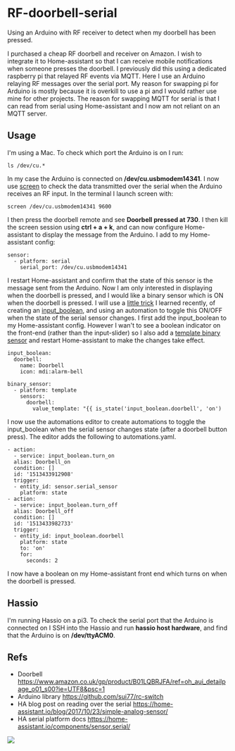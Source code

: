 # RF-doorbell-serial
Using an Arduino with RF receiver to detect when my doorbell has been pressed.

I purchased a cheap RF doorbell and receiver on Amazon. I wish to integrate it to Home-assistant so that I can receive mobile notifications when someone presses the doorbell. I previously did this using a dedicated raspberry pi that relayed RF events via MQTT. Here I use an Arduino relaying RF messages over the serial port. My reason for swapping pi for Arduino is mostly because it is overkill to use a pi and I would rather use mine for other projects. The reason for swapping MQTT for serial is that I can read from serial using Home-assistant and I now am not reliant on an MQTT server.

## Usage
I'm using a Mac. To check which port the Arduino is on I run:
```
ls /dev/cu.*
```
In my case the Arduino is connected on **/dev/cu.usbmodem14341**. I now use [screen](https://geekinc.ca/using-screen-as-a-serial-terminal-on-mac-os-x/) to check the data transmitted over the serial when the Arduino receives an RF input. In the terminal I launch screen with:
```
screen /dev/cu.usbmodem14341 9600
```
I then press the doorbell remote and see **Doorbell pressed at 730**. I then kill the screen session using **ctrl + a + k**, and can now configure Home-assistant to display the message from the Arduino. I add to my Home-assistant config:
```
sensor:
  - platform: serial
    serial_port: /dev/cu.usbmodem14341
```
I restart Home-assistant and confirm that the state of this sensor is the message sent from the Arduino. Now I am only interested in displaying when the doorbell is pressed, and I would like a binary sensor which is ON when the doorbell is pressed. I will use a [little trick](https://community.home-assistant.io/t/binary-sensor-triggered-after-time-in-state/35826) I learned recently, of creating an [input_boolean](https://home-assistant.io/components/input_boolean/), and using an automation to toggle this ON/OFF when the state of the serial sensor changes. I first add the input_boolean to my Home-assistant config. However I wan't to see a boolean indicator on the front-end (rather than the input-slider) so I also add a [template binary sensor](https://home-assistant.io/components/binary_sensor.template/) and restart Home-assistant to make the changes take effect.
```
input_boolean:
  doorbell:
    name: Doorbell
    icon: mdi:alarm-bell

binary_sensor:
  - platform: template
    sensors:
      doorbell:
        value_template: "{{ is_state('input_boolean.doorbell', 'on')
```
I now use the automations editor to create automations to toggle the input_boolean when the serial sensor changes state (after a doorbell button press). The editor adds the following to automations.yaml.
```
- action:
  - service: input_boolean.turn_on
  alias: Doorbell_on
  condition: []
  id: '1513433912908'
  trigger:
  - entity_id: sensor.serial_sensor
    platform: state
- action:
  - service: input_boolean.turn_off
  alias: Doorbell_off
  condition: []
  id: '1513433982733'
  trigger:
  - entity_id: input_boolean.doorbell
    platform: state
    to: 'on'
    for:
      seconds: 2
```
I now have a boolean on my Home-assistant front end which turns on when the doorbell is pressed.

## Hassio
I'm running Hassio on a pi3. To check the serial port that the Arduino is connected on I SSH into the Hassio and run **hassio host hardware**, and find that the Arduino is on **/dev/ttyACM0**. 

## Refs
* Doorbell https://www.amazon.co.uk/gp/product/B01LQBRJFA/ref=oh_aui_detailpage_o01_s00?ie=UTF8&psc=1
* Arduino library https://github.com/sui77/rc-switch
* HA blog post on reading over the serial https://home-assistant.io/blog/2017/10/23/simple-analog-sensor/
* HA serial platform docs https://home-assistant.io/components/sensor.serial/

<img src="https://github.com/robmarkcole/RF-doorbell-serial/blob/master/Arduino-rf-remote.JPG">
